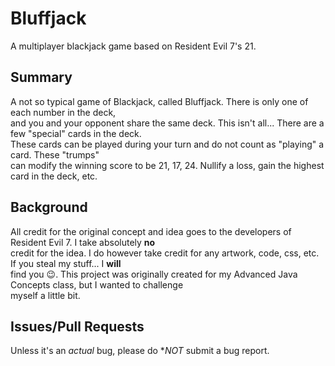 # Bluffjack
A multiplayer blackjack game based on Resident Evil 7's 21.

## Summary
A not so typical game of Blackjack, called Bluffjack. There is only one of each number in the deck,  
and you and your opponent share the same deck. This isn't all... There are a few "special" cards in the deck.  
These cards can be played during your turn and do not count as "playing" a card. These "trumps"  
can modify the winning score to be 21, 17, 24. Nullify a loss, gain the highest card in the deck, etc.

## Background
All credit for the original concept and idea goes to the developers of Resident Evil 7. I take absolutely **no**  
credit for the idea. I do however take credit for any artwork, code, css, etc. If you steal my stuff... I **will**  
find you 😉. This project was originally created for my Advanced Java Concepts class, but I wanted to challenge  
myself a little bit. 

## Issues/Pull Requests
Unless it's an *actual* bug, please do **NOT* submit a bug report.
